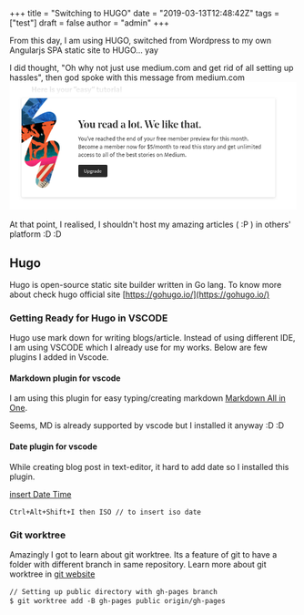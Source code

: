 +++
title = "Switching to HUGO"
date = "2019-03-13T12:48:42Z"
tags = ["test"]
draft = false
author = "admin"
+++

From this day, I am using HUGO, switched from Wordpress to my own Angularjs SPA static site to HUGO... yay

I did thought, "Oh why not just use medium.com and get rid of all setting up hassles", then god spoke with this message from medium.com
![Medium image](/img/medium.png)

At that point, I realised, I shouldn't host my amazing articles ( :P ) in others' platform :D :D

## Hugo
Hugo is open-source static site builder written in Go lang. To know more about check hugo official site [https://gohugo.io/](https://gohugo.io/)

### Getting Ready for Hugo in VSCODE
Hugo use mark down for writing blogs/article. Instead of using different IDE, I am using VSCODE which I already use for my works. Below are few plugins I added in Vscode.

#### Markdown plugin for vscode

I am using this plugin for easy typing/creating markdown
[Markdown All in One](https://github.com/yzhang-gh/vscode-markdown).

Seems, MD is already supported by vscode but I installed it anyway :D :D

#### Date plugin for vscode

While creating blog post in text-editor, it hard to add date so I installed this plugin.

[insert Date Time](https://marketplace.visualstudio.com/items?itemname=jsynowiec.vscode-insertdatestring)

    Ctrl+Alt+Shift+I then ISO // to insert iso date


### Git worktree
Amazingly I got to learn about git worktree. Its a feature of git to have a folder with different branch in same repository. Learn more about git worktree in [git website](https://git-scm.com/docs/git-worktree)

    // Setting up public directory with gh-pages branch
    $ git worktree add -B gh-pages public origin/gh-pages